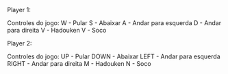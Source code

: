Player 1:

Controles do jogo:
W - Pular
S - Abaixar
A - Andar para esquerda
D - Andar para direita
V - Hadouken
V - Soco


Player 2:

Controles do jogo:
UP - Pular
DOWN - Abaixar
LEFT - Andar para esquerda
RIGHT - Andar para direita
M - Hadouken
N - Soco